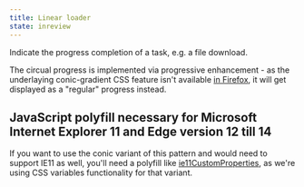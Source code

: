 ```yaml
---
title: Linear loader
state: inreview
---
```


Indicate the progress completion of a task, e.g. a file download.

The circual progress is implemented via progressive enhancement - as the underlaying conic-gradient CSS feature isn't available [in Firefox](https://caniuse.com/#feat=css-conic-gradients), it will get displayed as a "regular" progress instead.

## JavaScript polyfill necessary for Microsoft Internet Explorer 11 and Edge version 12 till 14

If you want to use the conic variant of this pattern and would need to support IE11 as well, you'll need a polyfill like [ie11CustomProperties](https://github.com/nuxodin/ie11CustomProperties), as we're using CSS variables functionality for that variant.

[inspirational sources for this page]: # "https://www.uiguideline.com/components/progress"
